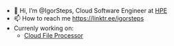 - 👋 Hi, I’m @IgorSteps, Cloud Software Engineer at [HPE](https://www.hpe.com/uk/en/home.html)
- 📫 How to reach me https://linktr.ee/igorsteps
- Currenly working on:
  - [Cloud File Processor](https://github.com/IgorSteps/cloud-file-processor)

<!---
IgorSteps/IgorSteps is a ✨ special ✨ repository because its `README.md` (this file) appears on your GitHub profile.
You can click the Preview link to take a look at your changes.
--->

